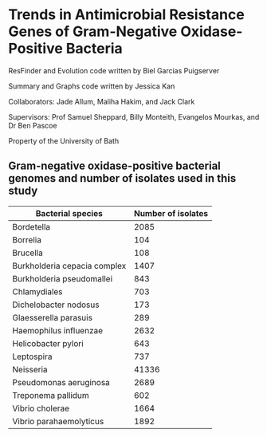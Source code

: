 # Trends in Antimicrobial Resistance Genes of Gram-Negative Oxidase-Positive Bacteria

ResFinder and Evolution code written by Biel Garcias Puigserver

Summary and Graphs code written by Jessica Kan

Collaborators: Jade Allum, Maliha Hakim, and Jack Clark

Supervisors: Prof Samuel Sheppard, Billy Monteith, Evangelos Mourkas, and Dr Ben Pascoe

Property of the University of Bath

## Gram-negative oxidase-positive bacterial genomes and number of isolates used in this study
|Bacterial species |	Number of isolates |
| ------------- |-------------| 
|Bordetella	|2085|
|Borrelia	|104|
|Brucella |	108|
|Burkholderia cepacia complex 	|1407|
|Burkholderia pseudomallei|	843|
|Chlamydiales|	703|
|Dichelobacter nodosus 	|173|
|Glaesserella parasuis 	|289|
|Haemophilus influenzae |	2632|
|Helicobacter pylori |	643|
|Leptospira	|737|
|Neisseria 	|41336|
|Pseudomonas aeruginosa 	|2689|
|Treponema pallidum	|602|
|Vibrio cholerae	|1664|
|Vibrio parahaemolyticus 	|1892|
